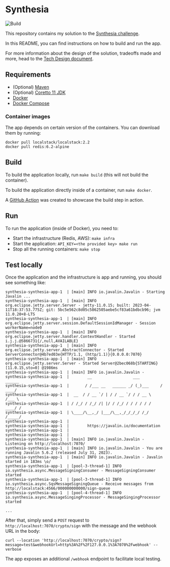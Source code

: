 # Synthesia

![Build](https://github.com/albertowar/synthesia/actions/workflows/build.yaml/badge.svg)

This repository contains my solution to the [Synthesia challenge](https://synthesia.notion.site/Synthesia-Backend-Tech-Challenge-Editor-42c506f302b24fae97fb7b6e9ff4b567).

In this README, you can find instructions on how to build and run the app.

For more information about the design of the solution, tradeoffs made and more, head to the [Tech Design document](tech-design.md).

## Requirements

- (Optional) [Maven](https://maven.apache.org/install.html)
- (Optional) [Coretto 11 JDK](https://docs.aws.amazon.com/corretto/latest/corretto-11-ug/downloads-list.html)
- [Docker](https://docs.docker.com/desktop/)
- [Docker Compose](https://docs.docker.com/compose/install/)

### Container images

The app depends on certain version of the containers. You can download them by running:

```
docker pull localstack/localstack:2.2
docker pull redis:6.2-alpine
```

## Build

To build the application locally, run `make build` (this will not build the container).

To build the application directly inside of a container, run `make docker`.

A [GitHub Action](https://github.com/albertowar/synthesia/actions) was created to showcase the build step in action.

## Run

To run the application (inside of Docker), you need to:

- Start the infrastructure (Redis, AWS): `make infra`
- Start the application: `API_KEY=<the provided key> make run`
- Stop all the running containers: `make stop`

## Test locally

Once the application and the infrastructure is app and running, you should see something like:

```
synthesia-synthesia-app-1  | [main] INFO io.javalin.Javalin - Starting Javalin ...
synthesia-synthesia-app-1  | [main] INFO org.eclipse.jetty.server.Server - jetty-11.0.15; built: 2023-04-11T18:37:53.775Z; git: 5bc5e562c8d05c5862505aebe5cf83a61bdbcb96; jvm 11.0.20+8-LTS
synthesia-synthesia-app-1  | [main] INFO org.eclipse.jetty.server.session.DefaultSessionIdManager - Session workerName=node0
synthesia-synthesia-app-1  | [main] INFO org.eclipse.jetty.server.handler.ContextHandler - Started i.j.j.@5866731{/,null,AVAILABLE}
synthesia-synthesia-app-1  | [main] INFO org.eclipse.jetty.server.AbstractConnector - Started ServerConnector@4b7ed03e{HTTP/1.1, (http/1.1)}{0.0.0.0:7070}
synthesia-synthesia-app-1  | [main] INFO org.eclipse.jetty.server.Server - Started Server@2bec068b{STARTING}[11.0.15,sto=0] @1986ms
synthesia-synthesia-app-1  | [main] INFO io.javalin.Javalin -
synthesia-synthesia-app-1  |        __                  ___          ______
synthesia-synthesia-app-1  |       / /___ __   ______ _/ (_)___     / ____/
synthesia-synthesia-app-1  |  __  / / __ `/ | / / __ `/ / / __ \   /___ \
synthesia-synthesia-app-1  | / /_/ / /_/ /| |/ / /_/ / / / / / /  ____/ /
synthesia-synthesia-app-1  | \____/\__,_/ |___/\__,_/_/_/_/ /_/  /_____/
synthesia-synthesia-app-1  |
synthesia-synthesia-app-1  |        https://javalin.io/documentation
synthesia-synthesia-app-1  |
synthesia-synthesia-app-1  |
synthesia-synthesia-app-1  | [main] INFO io.javalin.Javalin - Listening on http://localhost:7070/
synthesia-synthesia-app-1  | [main] INFO io.javalin.Javalin - You are running Javalin 5.6.2 (released July 31, 2023).
synthesia-synthesia-app-1  | [main] INFO io.javalin.Javalin - Javalin started in 183ms \o/
synthesia-synthesia-app-1  | [pool-3-thread-1] INFO io.synthesia.async.MessageSigningConsumer - MessageSigningConsumer started
synthesia-synthesia-app-1  | [pool-3-thread-1] INFO io.synthesia.async.SqsMessageSigningQueue - Receive messages from http://localstack:4566/000000000000/sign-queue
synthesia-synthesia-app-1  | [pool-4-thread-1] INFO io.synthesia.async.MessageSingingProcessor - MessageSingingProcessor started

...
```

After that, simply send a `POST` request to `http://localhost:7070/crypto/sign` with the message and the webhook URL in the body:

```
curl --location 'http://localhost:7070/crypto/sign?message=test&webhookUrl=http%3A%2F%2F127.0.0.1%3A7070%2Fwebhook' --verbose
```

The app exposes an additional `/webhook` endpoint to facilitate local testing.
